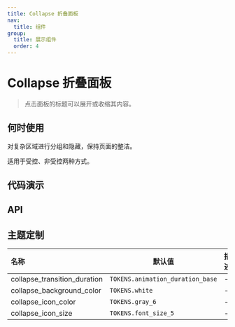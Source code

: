 ```yaml
---
title: Collapse 折叠面板
nav:
  title: 组件
group:
  title: 展示组件
  order: 4
---
```


# Collapse 折叠面板

> 点击面板的标题可以展开或收缩其内容。

## 何时使用

对复杂区域进行分组和隐藏，保持页面的整洁。

适用于受控、非受控两种方式。

## 代码演示

<code src="./__fixtures__/basic.tsx"></code>

## API

## 主题定制

| 名称                         | 默认值                           | 描述 |
| :--------------------------- | -------------------------------- | ---- |
| collapse_transition_duration | `TOKENS.animation_duration_base` | -    |
| collapse_background_color    | `TOKENS.white`                   | -    |
| collapse_icon_color          | `TOKENS.gray_6`                  | -    |
| collapse_icon_size           | `TOKENS.font_size_5`             | -    |
